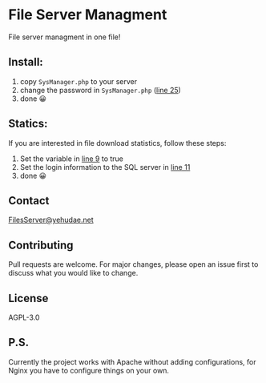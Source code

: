 # File Server Managment
File server managment in one file!

## Install:
1. copy ```SysManager.php``` to your server
2. change the password in ```SysManager.php``` ([line 25](https://github.com/YehudaEi/FilesServerManagment/blob/master/SysManager.php#L25))
3. done 😀

## Statics:
If you are interested in file download statistics, follow these steps:
1. Set the variable in [line 9](https://github.com/YehudaEi/FilesServerManagment/blob/master/SysManager.php#L9) to true
2. Set the login information to the SQL server in [line 11](https://github.com/YehudaEi/FilesServerManagment/blob/master/SysManager.php#L11)
3. done 😀

## Contact
[FilesServer@yehudae.net](mailto:FilesServer@yehudae.net)

## Contributing
Pull requests are welcome. For major changes, please open an issue first to discuss what you would like to change.

## License
AGPL-3.0

## P.S.
Currently the project works with Apache without adding configurations, for Nginx you have to configure things on your own.
